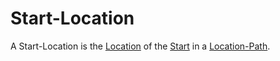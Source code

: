 # Start-Location

A Start-Location is the [Location](620002.md) of the [Start](60154.md) in a [Location-Path](620005.md).
